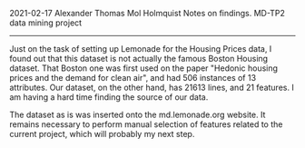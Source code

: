 2021-02-17
Alexander Thomas Mol Holmquist
Notes on findings. MD-TP2 data mining project

--------------------------------------------------------------------

Just on the task of setting up Lemonade for the Housing Prices data, I
  found out that this dataset is not actually the famous Boston
  Housing dataset. That Boston one was first used on the paper
  "Hedonic housing prices and the demand for clean air", and had 506
  instances of 13 attributes.
Our dataset, on the other hand, has 21613 lines, and 21 features. I
  am having a hard time finding the source of our data.

The dataset as is was inserted onto the md.lemonade.org website. It
  remains necessary to perform manual selection of features related
  to the current project, which will probably my next step.
